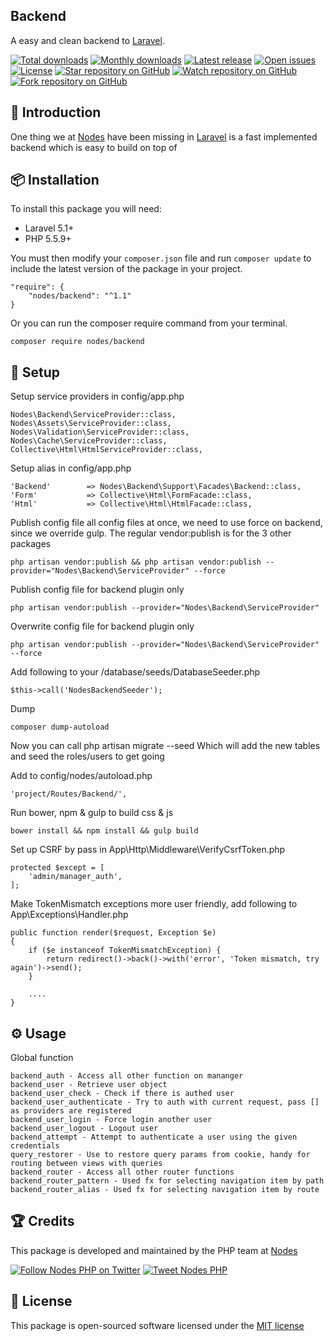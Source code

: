 ## Backend

A easy and clean backend to [Laravel](http://laravel.com/docs).

[![Total downloads](https://img.shields.io/packagist/dt/nodes/backend.svg)](https://packagist.org/packages/nodes/backend)
[![Monthly downloads](https://img.shields.io/packagist/dm/nodes/backend.svg)](https://packagist.org/packages/nodes/backend)
[![Latest release](https://img.shields.io/packagist/v/nodes/backend.svg)](https://packagist.org/packages/nodes/backend)
[![Open issues](https://img.shields.io/github/issues/nodes-php/backend.svg)](https://github.com/nodes-php/backend/issues)
[![License](https://img.shields.io/packagist/l/nodes/backend.svg)](https://packagist.org/packages/nodes/backend)
[![Star repository on GitHub](https://img.shields.io/github/stars/nodes-php/backend.svg?style=social&label=Star)](https://github.com/nodes-php/backend/stargazers)
[![Watch repository on GitHub](https://img.shields.io/github/watchers/nodes-php/backend.svg?style=social&label=Watch)](https://github.com/nodes-php/backend/watchers)
[![Fork repository on GitHub](https://img.shields.io/github/forks/nodes-php/backend.svg?style=social&label=Fork)](https://github.com/nodes-php/backend/network)

## 📝 Introduction
One thing we at [Nodes](http://nodesagency.com) have been missing in [Laravel](http://laravel.com/docs) is a fast implemented backend which is easy to build on top of

## 📦 Installation

To install this package you will need:

* Laravel 5.1+
* PHP 5.5.9+

You must then modify your `composer.json` file and run `composer update` to include the latest version of the package in your project.

```
"require": {
    "nodes/backend": "^1.1"
}
```

Or you can run the composer require command from your terminal.

```
composer require nodes/backend
```
## 🔧 Setup

Setup service providers in config/app.php

```
Nodes\Backend\ServiceProvider::class,
Nodes\Assets\ServiceProvider::class,
Nodes\Validation\ServiceProvider::class,
Nodes\Cache\ServiceProvider::class,
Collective\Html\HtmlServiceProvider::class,
```

Setup alias in config/app.php

```
'Backend'        => Nodes\Backend\Support\Facades\Backend::class,
'Form'           => Collective\Html\FormFacade::class,
'Html'           => Collective\Html\HtmlFacade::class,
```

Publish config file all config files at once, we need to use force on backend, since we override gulp. The regular vendor:publish is for the 3 other packages
```
php artisan vendor:publish && php artisan vendor:publish --provider="Nodes\Backend\ServiceProvider" --force
```

Publish config file for backend plugin only
```
php artisan vendor:publish --provider="Nodes\Backend\ServiceProvider"
```

Overwrite config file for backend plugin only
```
php artisan vendor:publish --provider="Nodes\Backend\ServiceProvider" --force
```

Add following to your /database/seeds/DatabaseSeeder.php
```
$this->call('NodesBackendSeeder');
```

Dump 
```
composer dump-autoload
```

Now you can call php artisan migrate --seed
Which will add the new tables and seed the roles/users to get going

Add to config/nodes/autoload.php
```
'project/Routes/Backend/',
```

Run bower, npm & gulp to build css & js
```
bower install && npm install && gulp build
```

Set up CSRF by pass in App\Http\Middleware\VerifyCsrfToken.php

```
protected $except = [
    'admin/manager_auth',
];
```

Make TokenMismatch exceptions more user friendly, add following to App\Exceptions\Handler.php

```
public function render($request, Exception $e)
{
    if ($e instanceof TokenMismatchException) {
        return redirect()->back()->with('error', 'Token mismatch, try again')->send();
    }
    
    ....
}
```

## ⚙ Usage

Global function
```
backend_auth - Access all other function on mananger
backend_user - Retrieve user object
backend_user_check - Check if there is authed user
backend_user_authenticate - Try to auth with current request, pass [] as providers are registered
backend_user_login - Force login another user
backend_user_logout - Logout user
backend_attempt - Attempt to authenticate a user using the given credentials
query_restorer - Use to restore query params from cookie, handy for routing between views with queries
backend_router - Access all other router functions
backend_router_pattern - Used fx for selecting navigation item by path 
backend_router_alias - Used fx for selecting navigation item by route
```

## 🏆 Credits

This package is developed and maintained by the PHP team at [Nodes](http://nodesagency.com)

[![Follow Nodes PHP on Twitter](https://img.shields.io/twitter/follow/nodesphp.svg?style=social)](https://twitter.com/nodesphp) [![Tweet Nodes PHP](https://img.shields.io/twitter/url/http/nodesphp.svg?style=social)](https://twitter.com/nodesphp)

## 📄 License

This package is open-sourced software licensed under the [MIT license](http://opensource.org/licenses/MIT)
